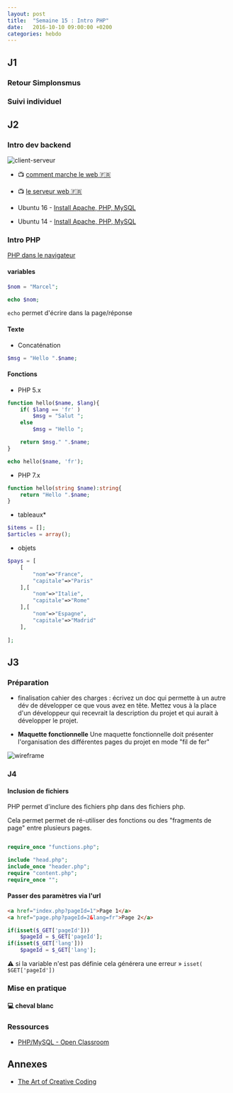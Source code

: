 ```yaml
---
layout: post
title:  "Semaine 15 : Intro PHP"
date:   2016-10-10 09:00:00 +0200
categories: hebdo 
---
```


## J1

### Retour Simplonsmus

### Suivi individuel

## J2

### Intro dev backend

![client-serveur](http://oseox.fr/inc/img/php/langage-php.jpg)

- :tv: [comment marche le web :fr:](https://www.youtube.com/watch?v=puPtqmzcyQ0)
- :tv: [le serveur web :fr:](https://www.youtube.com/watch?v=3Tpy8JPgyEU)

- Ubuntu 16 - [ Install Apache, PHP, MySQL](https://www.digitalocean.com/community/tutorials/how-to-install-linux-apache-mysql-php-lamp-stack-on-ubuntu-16-04)
- Ubuntu 14 - [ Install Apache, PHP, MySQL](https://www.digitalocean.com/community/tutorials/how-to-install-linux-apache-mysql-php-lamp-stack-on-ubuntu-14-04)

### Intro PHP

[PHP dans le navigateur](https://repl.it/languages/php)

#### variables 

```php
$nom = "Marcel";

echo $nom;
```

`echo` permet d'écrire dans la page/réponse  

#### Texte

- Concaténation

```php
$msg = "Hello ".$name;
```

#### Fonctions

- PHP 5.x

```php
function hello($name, $lang){
    if( $lang == 'fr' )
        $msg = "Salut ";
    else
        $msg = "Hello ";

    return $msg." ".$name;
}

echo hello($name, 'fr');
```

- PHP 7.x

```php
function hello(string $name):string{
    return "Hello ".$name;
}
```

- tableaux*

```php
$items = [];
$articles = array();
```

- objets

```php
$pays = [
    [
        "nom"=>"France",
        "capitale"=>"Paris"
    ],[
        "nom"=>"Italie",
        "capitale"=>"Rome"
    ],[
        "nom"=>"Espagne",
        "capitale"=>"Madrid"
    ],
    
];
```

## J3

### Préparation  

- finalisation cahier des charges : écrivez un doc qui permette à un autre dév de développer ce que vous avez en tête.
Mettez vous à la place d'un développeur qui recevrait la description du projet et qui aurait à développer le projet.

- **Maquette fonctionnelle**
Une maquette fonctionnelle doit présenter l'organisation des différentes pages du projet en mode "fil de fer"
 
 ![wireframe](http://www.experienceux.co.uk/wp-content/uploads/2015/06/wireframe_example_small.jpg)

### J4

#### Inclusion de fichiers

PHP permet d'inclure des fichiers php dans des fichiers php.

Cela permet permet de ré-utiliser des fonctions ou des "fragments de page" entre plusieurs pages.   

```php

require_once "functions.php";

include "head.php";
include_once "header.php";
require "content.php";
require_once "";

```

#### Passer des paramètres via l'url

```html
<a href="index.php?pageId=1">Page 1</a>
<a href="page.php?pageId=2&lang=fr">Page 2</a>
```

```php
if(isset($_GET['pageId']))
    $pageId = $_GET['pageId'];
if(isset($_GET['lang']))
    $pageId = $_GET['lang']; 
```

:warning: si la variable n'est pas définie cela générera une erreur » `isset( $GET['pageId'])`

### Mise en pratique

#### :computer: cheval blanc



### Ressources

- [PHP/MySQL - Open Classroom](https://openclassrooms.com/courses/concevez-votre-site-web-avec-php-et-mysql)

## Annexes

- [The Art of Creative Coding](https://www.youtube.com/watch?v=LJS4fBjdPM4)



